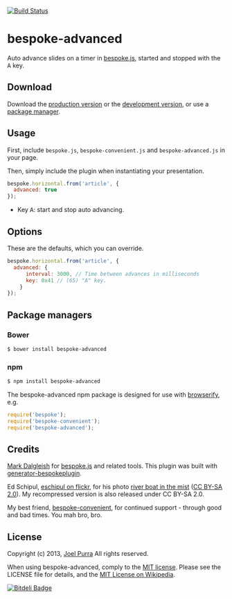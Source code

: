 [![Build Status](https://secure.travis-ci.org/joelpurra/bespoke-advanced.png?branch=master)](https://travis-ci.org/joelpurra/bespoke-advanced)

# bespoke-advanced

Auto advance slides on a timer in [bespoke.js][bespoke.js], started and stopped with the <kbd>A</kbd> key.

## Download

Download the [production version][min] or the [development version][max], or use a [package manager](#package-managers).

[min]: https://raw.github.com/joelpurra/bespoke-advanced/master/dist/bespoke-advanced.min.js
[max]: https://raw.github.com/joelpurra/bespoke-advanced/master/dist/bespoke-advanced.js

## Usage

First, include `bespoke.js`, `bespoke-convenient.js` and `bespoke-advanced.js` in your page.

Then, simply include the plugin when instantiating your presentation.

```js
bespoke.horizontal.from('article', {
  advanced: true
});
```

- Key <kbd>A</kbd>: start and stop auto advancing.

## Options

These are the defaults, which you can override.

```js
bespoke.horizontal.from('article', {
  advanced: {
      interval: 3000, // Time between advances in milliseconds
      key: 0x41 // (65) "A" key.
    }
});
```



## Package managers

### Bower

```bash
$ bower install bespoke-advanced
```

### npm

```bash
$ npm install bespoke-advanced
```

The bespoke-advanced npm package is designed for use with [browserify](http://browserify.org/), e.g.

```js
require('bespoke');
require('bespoke-convenient');
require('bespoke-advanced');
```

## Credits

[Mark Dalgleish](http://markdalgleish.com/) for [bespoke.js][bespoke.js] and related tools. This plugin was built with [generator-bespokeplugin](https://github.com/markdalgleish/generator-bespokeplugin).

Ed Schipul, [eschipul on flickr](https://secure.flickr.com/photos/eschipul/), for his photo [river boat in the mist](https://secure.flickr.com/photos/eschipul/3133923970/) ([CC BY-SA 2.0](https://creativecommons.org/licenses/by-sa/2.0/)). My recompressed version is also released under CC BY-SA 2.0.

My best friend, [bespoke-convenient](https://github.com/joelpurra/bespoke-convenient), for continued support - through good and bad times. You mah bro, bro.


## License

Copyright (c) 2013, [Joel Purra](http://joelpurra.com/) All rights reserved.

When using bespoke-advanced, comply to the [MIT license](http://joelpurra.mit-license.org/2013). Please see the LICENSE file for details, and the [MIT License on Wikipedia](http://en.wikipedia.org/wiki/MIT_License).

[bespoke.js]: https://github.com/markdalgleish/bespoke.js
[default-events]: https://github.com/markdalgleish/bespoke.js#events


[![Bitdeli Badge](https://d2weczhvl823v0.cloudfront.net/joelpurra/bespoke-advanced/trend.png)](https://bitdeli.com/free "Bitdeli Badge")

